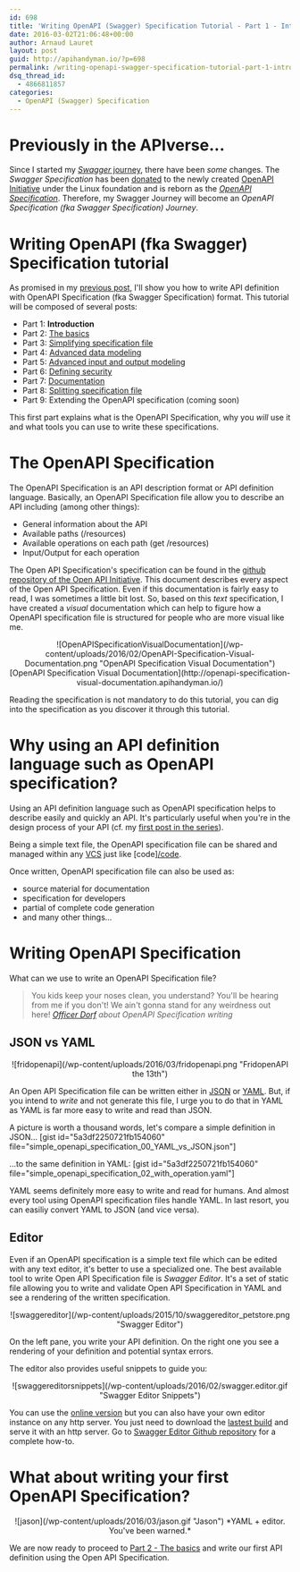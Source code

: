 ```yaml
---
id: 698
title: 'Writing OpenAPI (Swagger) Specification Tutorial - Part 1 - Introduction'
date: 2016-03-02T21:06:48+00:00
author: Arnaud Lauret
layout: post
guid: http://apihandyman.io/?p=698
permalink: /writing-openapi-swagger-specification-tutorial-part-1-introduction/
dsq_thread_id:
  - 4866811857
categories:
  - OpenAPI (Swagger) Specification
---
```

# Previously in the APIverse...
Since I started my [*Swagger* journey](/starting-a-swagger-journey-beyond-generated-swagger-ui/), there have been *some* changes. The *Swagger Specification* has been [donated](http://swagger.io/introducing-the-open-api-initiative/) to the newly created [OpenAPI Initiative](https://openapis.org/news/announcement/2015/11/new-collaborative-project-extend-swagger-specification-building-connected) under the Linux foundation and is reborn as the *[OpenAPI Specification](http://apievangelist.com/2016/01/04/the-openapi-specification-fka-the-swagger-specification/)*. Therefore, my Swagger Journey will become an *OpenAPI Specification (fka Swagger Specification) Journey*.

# Writing OpenAPI (fka Swagger) Specification tutorial
As promised in my [previous post](http://apihandyman.io/starting-a-swagger-journey-beyond-generated-swagger-ui/), I'll show you how to write API definition with OpenAPI Specification (fka Swagger Specification) format. This tutorial will be composed of several posts:

- Part 1: **Introduction**
- Part 2: [The basics](/writing-openapi-swagger-specification-tutorial-part-2-the-basics/)
- Part 3: [Simplifying specification file](/writing-openapi-swagger-specification-tutorial-part-3-simplifying-specification-file/)
- Part 4: [Advanced data modeling](/writing-openapi-swagger-specification-tutorial-part-4-advanced-data-modeling)
- Part 5: [Advanced input and output modeling](/writing-openapi-swagger-specification-tutorial-part-5-advanced-input-and-output-modeling/)
- Part 6: [Defining security](/writing-openapi-swagger-specification-tutorial-part-6-defining-security)
- Part 7: [Documentation](/writing-openapi-swagger-specification-tutorial-part-7-documentation/)
- Part 8: [Splitting specification file](http://apihandyman.io/writing-openapi-swagger-specification-tutorial-part-8-splitting-specification-file/)
- Part 9: Extending the OpenAPI specification (coming soon)

This first part explains what is the OpenAPI Specification, why you *will* use it and what tools you can use to write these specifications.

# The OpenAPI Specification

The OpenAPI Specification is an API description format or API definition language. Basically, an OpenAPI Specification file allow you to describe an API including (among other things):

- General information about the API
- Available paths (/resources)
- Available operations on each path (get /resources)
- Input/Output for each operation

The Open API Specification's specification can be found in the [github repository of the Open API Initiative](https://github.com/OAI/OpenAPI-Specification/blob/master/versions/2.0.md). This document describes every aspect of the Open API Specification.
Even if this documentation is fairly easy to read, I was sometimes a little bit lost. So, based on this *text* specification, I have created a *visual* documentation which can help to figure how a OpenAPI specification file is structured for people who are more visual like me.

<center>![OpenAPISpecificationVisualDocumentation](/wp-content/uploads/2016/02/OpenAPI-Specification-Visual-Documentation.png "OpenAPI Specification Visual Documentation")
[OpenAPI Specification Visual Documentation](http://openapi-specification-visual-documentation.apihandyman.io/)
</center>

Reading the specification is not mandatory to do this tutorial, you can dig into the specification as you discover it through this tutorial.

# Why using an API definition language such as OpenAPI specification?
Using an API definition language such as OpenAPI specification helps to describe easily and quickly an API. It's particularly useful when you're in the design process of your API (cf. my [first post in the series](/starting-a-swagger-journey-beyond-generated-swagger-ui/)).

Being a simple text file, the OpenAPI specification file can be shared and managed within any [VCS](https://en.wikipedia.org/wiki/Version_control) just like [code][/code](http://blog.smartbear.com/documentation/the-utopia-of-api-documentation/).

Once written, OpenAPI specification file can also be used as:

- source material for documentation
- specification for developers
- partial of complete code generation
- and many other things...

# Writing OpenAPI Specification

What can we use to write an OpenAPI Specification file?

> You kids keep your noses clean, you understand? You'll be hearing from me if you don't! We ain't gonna stand for any weirdness out here! 
> *[Officer Dorf](http://www.imdb.com/name/nm0589798/?ref_=tt_trv_qu) about OpenAPI Specification writing*

## JSON vs YAML

<center>![fridopenapi](/wp-content/uploads/2016/03/fridopenapi.png
 "FridopenAPI the 13th")
</center>  

An Open API Specification file can be written either in [JSON](https://en.wikipedia.org/wiki/JSON) or [YAML](https://en.wikipedia.org/wiki/YAML). But, if you intend to *write* and not generate this file, I urge you to do that in YAML as YAML is far more easy to write and read than JSON.

A picture is worth a thousand words, let's compare a simple definition in JSON...
[gist id="5a3df2250721fb154060" file="simple_openapi_specification_00_YAML_vs_JSON.json"]

...to the same definition in YAML:
[gist id="5a3df2250721fb154060" file="simple_openapi_specification_02_with_operation.yaml"]

YAML seems definitely more easy to write and read for humans. And almost every tool using OpenAPI specification files handle YAML. In last resort, you can easiliy convert YAML to JSON (and vice versa).

## Editor
Even if an OpenAPI specification is a simple text file which can be edited with any text editor, it's better to use a specialized one. The best available tool to write Open API Specification file is *Swagger Editor*. It's a set of static file allowing you to write and validate Open API Specification in YAML and see a rendering of the written specification.

<center>![swaggereditor](/wp-content/uploads/2015/10/swaggereditor_petstore.png
 "Swagger Editor")
</center>  

On the left pane, you write your API definition.
On the right one you see a rendering of your definition and potential syntax errors.

The editor also provides useful snippets to guide you:
<center>![swaggereditorsnippets](/wp-content/uploads/2016/02/swagger.editor.gif
 "Swagger Editor Snippets")
</center>

You can use the [online version](http://editor.swagger.io/) but you can also have your own editor instance on any http server. You just need to download the [lastest build](https://github.com/swagger-api/swagger-editor/releases/latest) and serve it with an http server. Go to [Swagger Editor Github repository](https://github.com/swagger-api/swagger-editor/#running-locally) for a complete how-to.

# What about writing your first OpenAPI Specification?
<center>![jason](/wp-content/uploads/2016/03/jason.gif
 "Jason")
*YAML + editor. You've been warned.*
</center>

We are now ready to proceed to [Part 2 - The basics](/writing-openapi-swagger-specification-tutorial-part-2-the-basics/) and write our first API definition using the Open API Specification.

